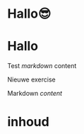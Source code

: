 # Hallo😎
# Hallo
Test *markdown* content

Nieuwe exercise

<ShortExercise id="pcIlfDCY2eZo782wMPz7" title="test">
  
  Markdown *content*
  
  # inhoud
  
</ShortExercise>

